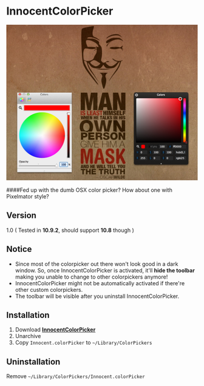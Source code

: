 InnocentColorPicker
=========

<img src="https://raw.githubusercontent.com/WarWithinMe/InnocentColorPicker/master/Screenshot.jpg" width="600">

####Fed up with the dumb OSX color picker? How about one with Pixelmator style?

Version
----
1.0 ( Tested in __10.9.2__, should support __10.8__ though )

Notice
-----------
- Since most of the colorpicker out there won't look good in a dark window. So, once InnocentColorPicker is activated, it'll __hide the toolbar__ making you unable to change to other colorpickers anymore!
- InnocentColorPicker might not be automatically activated if there're other custom colorpickers.
- The toolbar will be visible after you uninstall InnocentColorPicker.

Installation
--------------
1. Download __[InnocentColorPicker]__
1. Unarchive
1. Copy `Innocent.colorPicker` to `~/Library/ColorPickers`

Uninstallation
--------------
Remove `~/Library/ColorPickers/Innocent.colorPicker`

[InnocentColorPicker]:https://github.com/WarWithinMe/InnocentColorPicker/raw/master/Innocent1.0.zip


